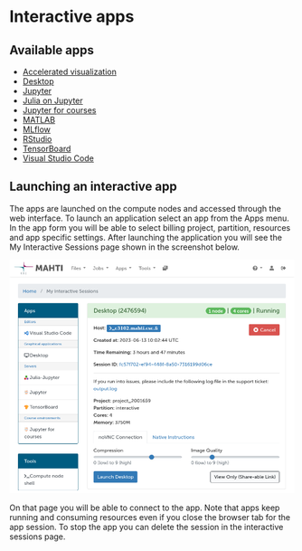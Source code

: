 # Interactive apps


## Available apps

  - [Accelerated visualization](accelerated-visualization.md)
  - [Desktop](desktop.md)
  - [Jupyter](jupyter.md)
  - [Julia on Jupyter](julia-on-jupyter.md)
  - [Jupyter for courses](jupyter-for-courses.md)
  - [MATLAB](matlab.md)
  - [MLflow](mlflow.md)
  - [RStudio](rstudio.md)
  - [TensorBoard](tensorboard.md)
  - [Visual Studio Code](vscode.md)


## Launching an interactive app

The apps are launched on the compute nodes and accessed through the web interface.
To launch an application select an app from the Apps menu.
In the app form you will be able to select billing project, partition, resources and app specific settings.
After launching the application you will see the My Interactive Sessions page shown in the screenshot below.

![Interactive sessions](../../img/ood-interactive-sessions.png)

On that page you will be able to connect to the app.
Note that apps keep running and consuming resources even if you close the browser tab for the app session.
To stop the app you can delete the session in the interactive sessions page.
